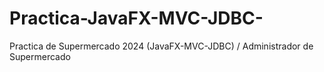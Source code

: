# Practica-JavaFX-MVC-JDBC-
Practica de Supermercado 2024 (JavaFX-MVC-JDBC) / Administrador de Supermercado
